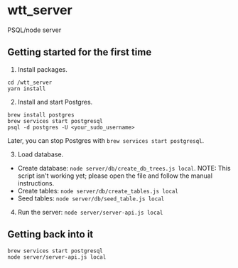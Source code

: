 # wtt_server

PSQL/node server

## Getting started for the first time

1. Install packages.

```
cd /wtt_server
yarn install
```

2. Install and start Postgres.

```
brew install postgres
brew services start postgresql
psql -d postgres -U <your_sudo_username>
```

Later, you can stop Postgres with `brew services start postgresql`.

3. Load database.

- Create database: `node server/db/create_db_trees.js local`. NOTE: This script isn't working yet; please open the file and follow the manual instructions.
- Create tables: `node server/db/create_tables.js local`
- Seed tables: `node server/db/seed_table.js local`

4. Run the server: `node server/server-api.js local`

## Getting back into it

```
brew services start postgresql
node server/server-api.js local
```
